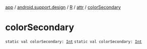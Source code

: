 [app](../../../index.md) / [android.support.design](../../index.md) / [R](../index.md) / [attr](index.md) / [colorSecondary](./color-secondary.md)

# colorSecondary

`static val colorSecondary: `[`Int`](https://kotlinlang.org/api/latest/jvm/stdlib/kotlin/-int/index.html)
`static val colorSecondary: `[`Int`](https://kotlinlang.org/api/latest/jvm/stdlib/kotlin/-int/index.html)